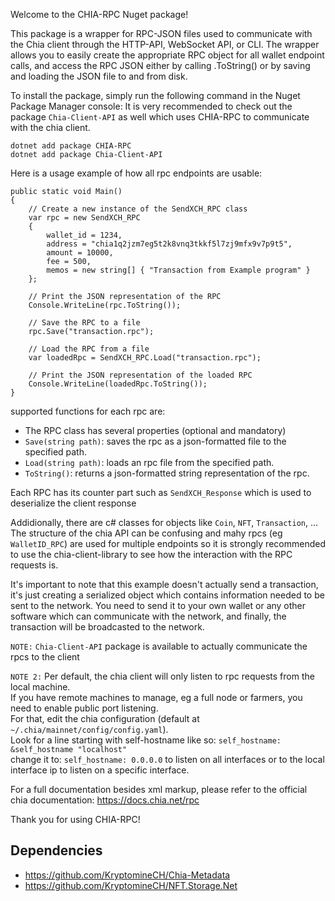 Welcome to the CHIA-RPC Nuget package!

This package is a wrapper for RPC-JSON files used to communicate with the Chia client through the HTTP-API, WebSocket API, or CLI. The wrapper allows you to easily create the appropriate RPC object for all wallet endpoint calls, and access the RPC JSON either by calling .ToString() or by saving and loading the JSON file to and from disk.

To install the package, simply run the following command in the Nuget Package Manager console:
It is very recommended to check out the package `Chia-Client-API` as well which uses CHIA-RPC to communicate with the chia client.
```
dotnet add package CHIA-RPC
dotnet add package Chia-Client-API
```

Here is a usage example of how all rpc endpoints are usable:
```
public static void Main()
{
    // Create a new instance of the SendXCH_RPC class
    var rpc = new SendXCH_RPC
    {
        wallet_id = 1234,
        address = "chia1q2jzm7eg5t2k8vnq3tkkf5l7zj9mfx9v7p9t5",
        amount = 10000,
        fee = 500,
        memos = new string[] { "Transaction from Example program" }
    };

    // Print the JSON representation of the RPC
    Console.WriteLine(rpc.ToString());

    // Save the RPC to a file
    rpc.Save("transaction.rpc");

    // Load the RPC from a file
    var loadedRpc = SendXCH_RPC.Load("transaction.rpc");

    // Print the JSON representation of the loaded RPC
    Console.WriteLine(loadedRpc.ToString());
}
```

supported functions for each rpc are:
- The RPC class has several properties (optional and mandatory)
- `Save(string path)`: saves the rpc as a json-formatted file to the specified path.
- `Load(string path)`: loads an rpc file from the specified path.
- `ToString()`: returns a json-formatted string representation of the rpc.

Each RPC has its counter part such as `SendXCH_Response` which is used to deserialize the client response

Addidionally, there are c# classes for objects like `Coin`, `NFT`, `Transaction`, ...
The structure of the chia API can be confusing and mahy rpcs (eg `WalletID_RPC`) are used for multiple endpoints so it is strongly recommended to use the chia-client-library to see how the interaction with the RPC requests is.

It's important to note that this example doesn't actually send a transaction, it's just creating a serialized object which contains information needed to be sent to the network. You need to send it to your own wallet or any other software which can communicate with the network, and finally, the transaction will be broadcasted to the network.

`NOTE:` `Chia-Client-API` package is available to actually communicate the rpcs to the client

`NOTE 2:` Per default, the chia client will only listen to rpc requests from the local machine.  
If you have remote machines to manage, eg a full node or farmers, you need to enable public port listening.  
For that, edit the chia configuration (default at `~/.chia/mainnet/config/config.yaml`).  
Look for a line starting with self-hostname like so: `self_hostname: &self_hostname "localhost"`   
change it to: `self_hostname: 0.0.0.0` to listen on all interfaces or to the local interface ip to listen on a specific interface.  

For a full documentation besides xml markup, please refer to the official chia documentation:
https://docs.chia.net/rpc

Thank you for using CHIA-RPC!

## Dependencies
- https://github.com/KryptomineCH/Chia-Metadata
- https://github.com/KryptomineCH/NFT.Storage.Net

